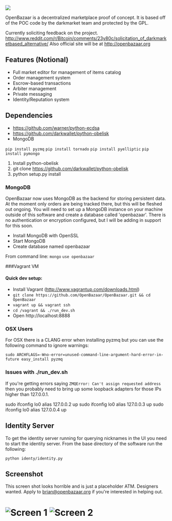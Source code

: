 ![](http://openbazaar.org/logo_small.png)

OpenBazaar is a decentralized marketplace proof of concept. It is based off of the POC code by the darkmarket team and protected by the GPL.

Currently soliciting feedback on the project. http://www.reddit.com/r/Bitcoin/comments/23y80c/solicitation_of_darkmarketbased_alternative/
Also official site will be at http://openbazaar.org

## Features (Notional)
- Full market editor for management of items catalog
- Order management system
- Escrow-based transactions
- Arbiter management
- Private messaging
- Identity/Reputation system

## Dependencies
- https://github.com/warner/python-ecdsa
- https://github.com/darkwallet/python-obelisk
- MongoDB

`pip install pyzmq`
`pip install tornado`
`pip install pyelliptic`
`pip install pymongo`

1. Install python-obelisk
2. git clone https://github.com/darkwallet/python-obelisk
3. python setup.py install




### MongoDB

OpenBazaar now uses MongoDB as the backend for storing persistent data. At the moment only orders are being tracked there, but this will be fleshed out ongoing. You will need to set up a MongoDB instance on your machine outside of this software and create a database called 'openbazaar'. There is no authentication or encryption configured, but I will be adding in support for this soon.

- Install MongoDB with OpenSSL
- Start MongoDB 
- Create database named openbazaar

From command line:
`mongo`
`use openbazaar`


###Vagrant VM

#### Quick dev setup:
- Install Vagrant (http://www.vagrantup.com/downloads.html)
- `git clone https://github.com/OpenBazaar/OpenBazaar.git && cd OpenBazaar`
- `vagrant up && vagrant ssh`
- `cd /vagrant && ./run_dev.sh`
- Open http://localhost:8888


### OSX Users

For OSX there is a CLANG error when installing pyzmq but you can use the following command to ignore warnings:

`sudo ARCHFLAGS=-Wno-error=unused-command-line-argument-hard-error-in-future easy_install pyzmq`

### Issues with ./run_dev.sh
If you're getting errors saying `ZMQError: Can't assign requested address` then you probably need to bring up some loopback adapters for those 
IPs higher than 127.0.0.1.

sudo ifconfig lo0 alias 127.0.0.2 up
sudo ifconfig lo0 alias 127.0.0.3 up
sudo ifconfig lo0 alias 127.0.0.4 up

## Identity Server

To get the identity server running for querying nicknames in the UI you need to start the identity server. From the base directory of the software run the following:

`python identy/identity.py`


## Screenshot

This screen shot looks horrible and is just a placeholder ATM. Designers wanted. Apply to brian@openbazaar.org if you're interested in helping out.

![Screen 1](http://i.imgur.com/zUKFXyt.png)
![Screen 2](http://i.imgur.com/6SUrsw7.png)
=======


